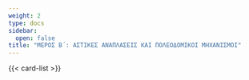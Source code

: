 ```yaml
---
weight: 2
type: docs
sidebar:
  open: false
title: "ΜΕΡΟΣ Β΄: ΑΣΤΙΚΕΣ ΑΝΑΠΛΑΣΕΙΣ ΚΑΙ ΠΟΛΕΟΔΟΜΙΚΟΙ ΜΗΧΑΝΙΣΜΟΙ"
---
```


{{< card-list >}}




